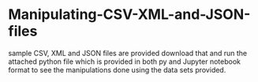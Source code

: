 # Manipulating-CSV-XML-and-JSON-files
sample CSV, XML and JSON files are provided download that and run the attached python file which is provided in both py and Jupyter notebook format to see the manipulations done using the data sets provided.
